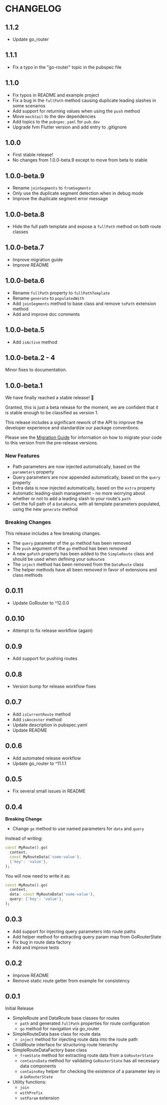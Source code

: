 # CHANGELOG

## 1.1.2

- Update go_router

## 1.1.1

- Fix a typo in the "go-router" topic in the pubspec file

## 1.1.0

- Fix typos in README and example project
- Fix a bug in the `fullPath` method causing duplicate leading slashes in some scenarios
- Add support for returning values when using the `push` method
- Move `mocktail` to the dev dependencies
- Add topics to the `pubspec.yaml` for `pub.dev`
- Upgrade fvm Flutter version and add entry to .gitignore

## 1.0.0

- First stable release!
- No changes from 1.0.0-beta.9 except to move from beta to stable

## 1.0.0-beta.9

- Rename `joinSegments` to `fromSegments`
- Only use the duplicate segment detection when in debug mode
- Improve the duplicate segment error message

## 1.0.0-beta.8

- Hide the full path template and expose a `fullPath` method on both route classes

## 1.0.0-beta.7

- Improve migration guide
- Improve README

## 1.0.0-beta.6

- Rename `fullPath` property to `fullPathTemplate`
- Rename `generate` to `populatedWith`
- Add `joinSegments` method to base class and remove `toPath` extension method
- Add and improve doc comments

## 1.0.0-beta.5

- Add `isActive` method

## 1.0.0-beta.2 - 4

Minor fixes to documentation.

## 1.0.0-beta.1

We have finally reached a stable release! 🎉

Granted, this is just a beta release for the moment, we are confident that it is stable enough to be classified as version 1.

This release includes a significant rework of the API to improve the developer experience and standardize our package conventions.

Please see the [Migration Guide](doc/migration_guide.md) for information on how to migrate your code to this version from the pre-release versions.

### New Features
  * Path parameters are now injected automatically, based on the `parameters` property
  * Query parameters are now appended automatically, based on the `query` property
  * Extra data is now injected automatically, based on the `extra` property
  * Automatic leading-slash management - no more worrying about whether or not to add a leading slash to your route's `path`
  * Get the full path of a `DataRoute`, with all template parameters populated, using the new `generate` method

### Breaking Changes

This release includes a few breaking changes.

  * The `query` parameter of the `go` method has been removed
  * The `push` argument of the `go` method has been removed
  * A new `goPath` property has been added to the `SimpleRoute` class and should be used when defining your `GoRoute`s
  * The `inject` method has been removed from the `DataRoute` class
  * The helper methods have all been removed in favor of extensions and class methods

## 0.0.11

- Update GoRouter to ^12.0.0

## 0.0.10

- Attempt to fix release workflow (again)

## 0.0.9

- Add support for pushing routes

## 0.0.8

- Version bump for release workflow fixes

## 0.0.7

- Add `isCurrentRoute` method
- Add `isAncestor` method
- Update description in pubspec.yaml
- Update README

## 0.0.6

- Add automated release workflow
- Update go_router to ^11.1.1

## 0.0.5

- Fix several small issues in README

## 0.0.4

**Breaking Change**

- Change `go` method to use named parameters for `data` and `query`

Instead of writing:

```dart
const MyRoute().go(
  context, 
  const MyRouteData('some-value'), 
  {'key': 'value'},
);
```

You will now need to write it as:

```dart
const MyRoute().go(
  context, 
  data: const MyRouteData('some-value'), 
  query: {'key': 'value'},
);
```

## 0.0.3

- Add support for injecting query parameters into route paths
- Add helper method for extracting query param map from GoRouterState
- Fix bug in route data factory
- Add and improve tests

## 0.0.2

- Improve README
- Remove static route getter from example for consistency

## 0.0.1

Initial Release

- SimpleRoute and DataRoute base classes for routes
  - `path` and generated `fullPath` properties for route configuration
  - `go` method for navigation via go_router
- SimpleRouteData base class for route data
  - `inject` method for injecting route data into the route path
- ChildRoute interface for structuring route hierarchy
- SimpleRouteDataFactory base class
  - `fromState` method for extracting route data from a `GoRouterState`
  - `containsData` method for validating `GoRouterState` has all necessary data components
  - `containsKey` helper for checking the existence of a parameter key in a `GoRouterState`
- Utility functions:
  - `join`
  - `withPrefix`
  - `setParam` extension

